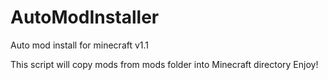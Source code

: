 # AutoModInstaller
Auto mod install for minecraft v1.1

This script will copy mods from mods folder into Minecraft directory
Enjoy!
